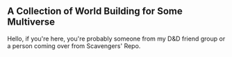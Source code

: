 ## A Collection of World Building for Some Multiverse

Hello, if you're here, you're probably someone from my D&D friend group or a person coming over from Scavengers' Repo. 

